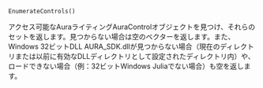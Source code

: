 ```
EnumerateControls()
```

アクセス可能なAuraライティングAuraControlオブジェクトを見つけ、それらのセットを返します。見つからない場合は空のベクターを返します。また、Windows 32ビットDLL AURA_SDK.dllが見つからない場合（現在のディレクトリまたは以前に有効なDLLディレクトリとして設定されたディレクトリ内）や、ロードできない場合（例：32ビットWindows Juliaでない場合）も空を返します。
